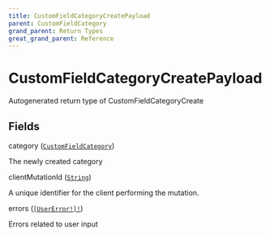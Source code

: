 ```yaml
---
title: CustomFieldCategoryCreatePayload
parent: CustomFieldCategory
grand_parent: Return Types
great_grand_parent: Reference
---
```


# CustomFieldCategoryCreatePayload

Autogenerated return type of CustomFieldCategoryCreate

## Fields

<div class="field-entry ">
  <span id="category" class="field-name anchored">category (<code><a href="/docs/reference/object/custom_field_category">CustomFieldCategory</a></code>)</span>

  <div class="description-wrapper">
   <p>The newly created category</p>

  </div>
</div>

<div class="field-entry ">
  <span id="client_mutation_id" class="field-name anchored">clientMutationId (<code><a href="/docs/reference/scalar/string">String</a></code>)</span>

  <div class="description-wrapper">
   <p>A unique identifier for the client performing the mutation.</p>

  </div>
</div>

<div class="field-entry ">
  <span id="errors" class="field-name anchored">errors (<code><a href="/docs/reference/object/user_error">[UserError!]!</a></code>)</span>

  <div class="description-wrapper">
   <p>Errors related to user input</p>

  </div>
</div>

